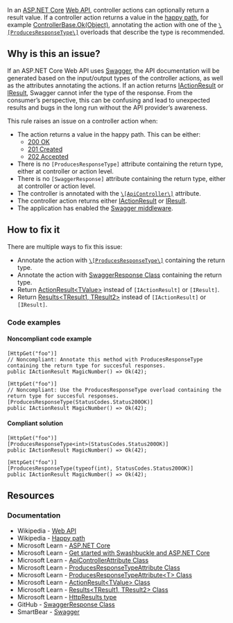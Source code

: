 In an [ASP.NET Core](https://learn.microsoft.com/en-us/aspnet/core) [Web API](https://en.wikipedia.org/wiki/Web_API),
controller actions can optionally return a result value. If a controller action returns a value in the [happy path](https://en.wikipedia.org/wiki/Happy_path), for example [ControllerBase.Ok(Object)](https://learn.microsoft.com/en-us/dotnet/api/microsoft.aspnetcore.mvc.controllerbase.ok#microsoft-aspnetcore-mvc-controllerbase-ok%28system-object%29),
annotating the action with one of the [`\[ProducesResponseType\]`](https://learn.microsoft.com/en-us/dotnet/api/microsoft.aspnetcore.mvc.producesresponsetypeattribute)
overloads that describe the type is recommended.

## Why is this an issue?

If an ASP.NET Core Web API uses [Swagger](https://swagger.io/), the API documentation will be generated based on the input/output types
of the controller actions, as well as the attributes annotating the actions. If an action returns [IActionResult](https://learn.microsoft.com/en-us/dotnet/api/microsoft.aspnetcore.mvc.iactionresult) or [IResult](https://learn.microsoft.com/en-us/dotnet/api/microsoft.aspnetcore.http.iresult), Swagger cannot infer the type of the response. From
the consumer’s perspective, this can be confusing and lead to unexpected results and bugs in the long run without the API provider’s awareness.

This rule raises an issue on a controller action when:

-  The action returns a value in the happy path. This can be either:
    - [200 OK](https://developer.mozilla.org/en-US/docs/Web/HTTP/Status/200)
    - [201 Created](https://developer.mozilla.org/en-US/docs/Web/HTTP/Status/201)
    - [202 Accepted](https://developer.mozilla.org/en-US/docs/Web/HTTP/Status/202)
-  There is no `[ProducesResponseType]` attribute containing the return type, either at controller or action level.
-  There is no `[SwaggerResponse]` attribute containing the return type, either at controller or action level.
-  The controller is annotated with the [`\[ApiController\]`](https://learn.microsoft.com/en-us/dotnet/api/microsoft.aspnetcore.mvc.apicontrollerattribute) attribute.
-  The controller action returns either [IActionResult](https://learn.microsoft.com/en-us/dotnet/api/microsoft.aspnetcore.mvc.iactionresult) or [IResult](https://learn.microsoft.com/en-us/dotnet/api/microsoft.aspnetcore.http.iresult).
-  The application has enabled the [Swagger
  middleware](https://learn.microsoft.com/en-us/aspnet/core/tutorials/getting-started-with-swashbuckle#add-and-configure-swagger-middleware).

## How to fix it

There are multiple ways to fix this issue:

-  Annotate the action with [`\[ProducesResponseType\]`](https://learn.microsoft.com/en-us/dotnet/api/microsoft.aspnetcore.mvc.producesresponsetypeattribute)
  containing the return type.
-  Annotate the action with [SwaggerResponse Class](https://github.com/domaindrivendev/Swashbuckle.AspNetCore/blob/master/README.md#enrich-response-metadata) containing
  the return type.
-  Return [ActionResult&lt;TValue&gt;](https://learn.microsoft.com/en-us/dotnet/api/microsoft.aspnetcore.mvc.actionresult-1) instead of
  `[IActionResult]` or `[IResult]`.
-  Return [Results&lt;TResult1,
  TResult2&gt;](https://learn.microsoft.com/en-us/dotnet/api/microsoft.aspnetcore.http.httpresults.results-2) instead of `[IActionResult]` or `[IResult]`.

### Code examples

#### Noncompliant code example

    [HttpGet("foo")]
    // Noncompliant: Annotate this method with ProducesResponseType containing the return type for succesful responses.
    public IActionResult MagicNumber() => Ok(42);

    [HttpGet("foo")]
    // Noncompliant: Use the ProducesResponseType overload containing the return type for succesful responses.
    [ProducesResponseType(StatusCodes.Status200OK)]
    public IActionResult MagicNumber() => Ok(42);

#### Compliant solution

    [HttpGet("foo")]
    [ProducesResponseType<int>(StatusCodes.Status200OK)]
    public IActionResult MagicNumber() => Ok(42);

    [HttpGet("foo")]
    [ProducesResponseType(typeof(int), StatusCodes.Status200OK)]
    public IActionResult MagicNumber() => Ok(42);

## Resources

### Documentation

-  Wikipedia - [Web API](https://en.wikipedia.org/wiki/Web_API)
-  Wikipedia - [Happy path](https://en.wikipedia.org/wiki/Happy_path)
-  Microsoft Learn - [ASP.NET Core](https://learn.microsoft.com/en-us/aspnet/core)
-  Microsoft Learn - [Get started with
  Swashbuckle and ASP.NET Core](https://learn.microsoft.com/en-us/aspnet/core/tutorials/getting-started-with-swashbuckle)
-  Microsoft Learn - [ApiControllerAttribute
  Class](https://learn.microsoft.com/en-us/dotnet/api/microsoft.aspnetcore.mvc.apicontrollerattribute)
-  Microsoft Learn - [ProducesResponseTypeAttribute Class](https://learn.microsoft.com/en-us/dotnet/api/microsoft.aspnetcore.mvc.producesresponsetypeattribute)
-  Microsoft Learn - [ProducesResponseTypeAttribute&lt;T&gt;
  Class](https://learn.microsoft.com/en-us/dotnet/api/microsoft.aspnetcore.mvc.producesresponsetypeattribute-1)
-  Microsoft Learn - [ActionResult&lt;TValue&gt;
  Class](https://learn.microsoft.com/en-us/dotnet/api/microsoft.aspnetcore.mvc.actionresult-1)
-  Microsoft Learn - [Results&lt;TResult1,
  TResult2&gt; Class](https://learn.microsoft.com/en-us/dotnet/api/microsoft.aspnetcore.http.httpresults.results-2)
-  Microsoft Learn - [HttpResults type](https://learn.microsoft.com/en-us/aspnet/core/web-api/action-return-types#httpresults-type)
-  GitHub - [SwaggerResponse
  Class](https://github.com/domaindrivendev/Swashbuckle.AspNetCore/blob/master/README.md#enrich-response-metadata)
-  SmartBear - [Swagger](https://swagger.io/)